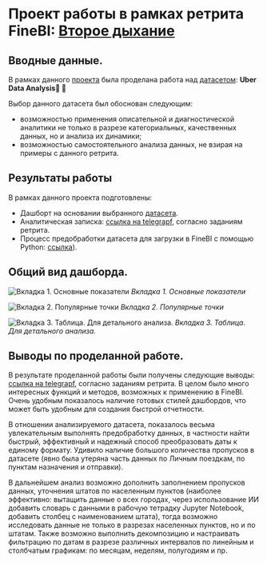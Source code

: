 # Проект работы в рамках ретрита FineBI: [Второе дыхание](https://bi.glowbyteconsulting.com/second-breath-day-1)

## Вводные данные.
В рамках данного [проекта](https://bi.glowbyteconsulting.com/second-breath-day-1) была проделана работа над [датасетом](https://www.kaggle.com/datasets/bhanupratapbiswas/uber-data-analysis/data):
**Uber Data Analysis🚗 🚕**

Выбор данного датасета был обоснован следующим:
  * возможностью применения описательной и диагностической аналитики не только в разрезе категориальных, качественных данных, но и анализа их динамики;
  * возможностью самостоятельного анализа данных, не взирая на примеры с данного ретрита.

## Результаты работы
В рамках данного проекта подготовлены:
  * Дашборт на основании выбранного [датасета](https://www.kaggle.com/datasets/bhanupratapbiswas/uber-data-analysis/data).
  * Аналитическая записка: [ссылка на telegrapf](https://telegra.ph/Analitika-dannyh-Uber-2016-2017-gg-insajty-i-rekomendacii-09-18), согласно заданиям ретрита.
  * Процесс предобработки датасета для загрузки в FineBI с помощью Python: [ссылка](https://github.com/NovikovaMary/Pet_projects/blob/main/FineBI_retreat_Uber/preprocessing_Uber.ipynb)).

## Общий вид дашборда.

![Вкладка 1. Основные показатели](https://i.postimg.cc/Gt0cnvvH/1.jpg)
*Вкладка 1. Основные показатели*

![Вкладка 2. Популярные точки](https://i.postimg.cc/x8ySrh04/2.jpg)
*Вкладка 2. Популярные точки*


![Вкладка 3. Таблица. Для детального анализа.](https://i.postimg.cc/Y07JxR1f/3.jpg)
*Вкладка 3. Таблица. Для детального анализа.*

## Выводы по проделанной работе.
В результате проделанной работы были получены следующие выводы: [ссылка на telegrapf](https://telegra.ph/Analitika-dannyh-Uber-2016-2017-gg-insajty-i-rekomendacii-09-18), согласно заданиям ретрита.
В целом было много интересных функций и методов, возможных к применению в FineBI. Очень удобным показалось наличие готовых стилей дашбордов, что может быть удобным для создания быстрой отчетности.

В отношении анализируемого датасета, показалось весьма увлекательным выполнять предобработку данных, в частности найти быстрый, эффективный и надежный способ преобразовать даты к единому формату. Удивило наличие большого количества пропусков в датасете (явно была утеряна часть данных по Личным поездкам, по пунктам назначения и отправки).

В дальнейшем анализ возможно дополнить заполнением пропусков данных, уточнения штатов по населенным пунктов (наиболее эффективно: вытащить данные о всех городах, через использование ИИ добавить словарь с данными в рабочую тетрадку Jupyter Notebook, добавить столбец с наименованием штата), тогда возможно исследовать данные не только в разрезах населенных пунктов, но и по штатам. Также возможно выполнить декомпозицию и настраивать фильтрацию по датам в разрезе различных интервалов по линейным и столбчатым графикам: по месяцам, неделям, полугодиям и пр.
